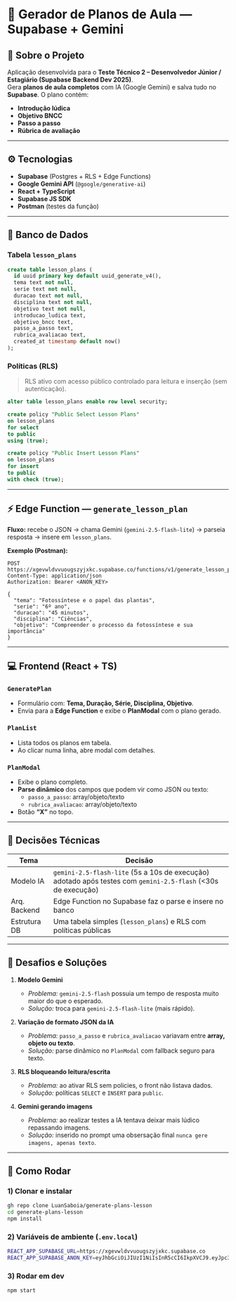 # 🧩 Gerador de Planos de Aula — Supabase + Gemini

## 🧠 Sobre o Projeto
Aplicação desenvolvida para o **Teste Técnico 2 – Desenvolvedor Júnior / Estagiário (Supabase Backend Dev 2025)**.  
Gera **planos de aula completos** com IA (Google Gemini) e salva tudo no **Supabase**. O plano contém:

- **Introdução lúdica**
- **Objetivo BNCC**
- **Passo a passo**
- **Rúbrica de avaliação**

---

## ⚙️ Tecnologias
- **Supabase** (Postgres + RLS + Edge Functions)
- **Google Gemini API** (`@google/generative-ai`)
- **React + TypeScript**
- **Supabase JS SDK**
- **Postman** (testes da função)

---

## 🧱 Banco de Dados

### Tabela `lesson_plans`
```sql
create table lesson_plans (
  id uuid primary key default uuid_generate_v4(),
  tema text not null,
  serie text not null,
  duracao text not null,
  disciplina text not null,
  objetivo text not null,
  introducao_ludica text,
  objetivo_bncc text,
  passo_a_passo text,
  rubrica_avaliacao text,
  created_at timestamp default now()
);
```

### Políticas (RLS)
> RLS ativo com acesso público controlado para leitura e inserção (sem autenticação).

```sql
alter table lesson_plans enable row level security;

create policy "Public Select Lesson Plans"
on lesson_plans
for select
to public
using (true);

create policy "Public Insert Lesson Plans"
on lesson_plans
for insert
to public
with check (true);
```

---

## ⚡ Edge Function — `generate_lesson_plan`

**Fluxo:** recebe o JSON → chama Gemini (`gemini-2.5-flash-lite`) → parseia resposta → insere em `lesson_plans`.

**Exemplo (Postman):**
```http
POST https://xgevwldvvuougszyjxkc.supabase.co/functions/v1/generate_lesson_plan
Content-Type: application/json
Authorization: Bearer <ANON_KEY>

{
  "tema": "Fotossíntese e o papel das plantas",
  "serie": "6º ano",
  "duracao": "45 minutos",
  "disciplina": "Ciências",
  "objetivo": "Compreender o processo da fotossíntese e sua importância"
}
```

---

## 💻 Frontend (React + TS)

### `GeneratePlan`
- Formulário com: **Tema, Duração, Série, Disciplina, Objetivo**.
- Envia para a **Edge Function** e exibe o **PlanModal** com o plano gerado.

### `PlanList`
- Lista todos os planos em tabela.
- Ao clicar numa linha, abre modal com detalhes.

### `PlanModal`
- Exibe o plano completo.
- **Parse dinâmico** dos campos que podem vir como JSON ou texto:
  - `passo_a_passo`: array/objeto/texto
  - `rubrica_avaliacao`: array/objeto/texto
- Botão **“X”** no topo.

---

## 🧠 Decisões Técnicas

| Tema | Decisão |
|------|--------|
| Modelo IA | `gemini-2.5-flash-lite` (5s a 10s de execução) adotado após testes com `gemini-2.5-flash` (<30s de execução) |
| Arq. Backend | Edge Function no Supabase faz o parse e insere no banco |
| Estrutura DB | Uma tabela simples (`lesson_plans`) e RLS com políticas públicas |

---

## 🧩 Desafios e Soluções

1. **Modelo Gemini**  
   - *Problema:* `gemini-2.5-flash` possuia um tempo de resposta muito maior do que o esperado.
   - *Solução:* troca para `gemini-2.5-flash-lite` (mais rápido).

2. **Variação de formato JSON da IA**  
   - *Problema:* `passo_a_passo` e `rubrica_avaliacao` variavam entre **array, objeto ou texto**.  
   - *Solução:* parse dinâmico no `PlanModal` com fallback seguro para texto.

3. **RLS bloqueando leitura/escrita**  
   - *Problema:* ao ativar RLS sem policies, o front não listava dados.  
   - *Solução:* políticas `SELECT` e `INSERT` para `public`.

4. **Gemini gerando imagens**  
   - *Problema:* ao realizar testes a IA tentava deixar mais lúdico repassando imagens.  
   - *Solução:* inserido no prompt uma obsersação final `nunca gere imagens, apenas texto`.

---

## 🚀 Como Rodar

### 1) Clonar e instalar
```bash
gh repo clone LuanSaboia/generate-plans-lesson
cd generate-plans-lesson
npm install
```

### 2) Variáveis de ambiente (`.env.local`)
```bash
REACT_APP_SUPABASE_URL=https://xgevwldvvuougszyjxkc.supabase.co
REACT_APP_SUPABASE_ANON_KEY=eyJhbGciOiJIUzI1NiIsInR5cCI6IkpXVCJ9.eyJpc3MiOiJzdXBhYmFzZSIsInJlZiI6InhnZXZ3bGR2dnVvdWdzenlqeGtjIiwicm9sZSI6ImFub24iLCJpYXQiOjE3NjA3MDI0NTAsImV4cCI6MjA3NjI3ODQ1MH0.n4aooOH4BR2B2wyloYgF3702lywszpssC9CHL8L2FXc
```


### 3) Rodar em dev
```bash
npm start
```
